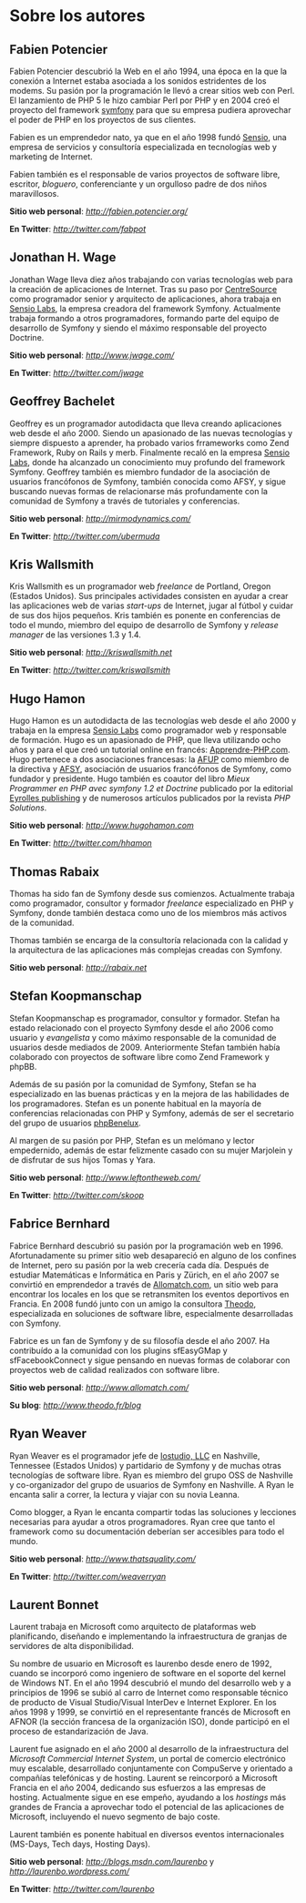 Sobre los autores
=================

Fabien Potencier
----------------

Fabien Potencier descubrió la Web en el año 1994, una época en la que la
conexión a Internet estaba asociada a los sonidos estridentes de los modems.
Su pasión por la programación le llevó a crear sitios web con Perl. El lanzamiento
de PHP 5 le hizo cambiar Perl por PHP y en 2004 creó el proyecto del framework
[symfony](http://www.symfony-project.org/) para que su empresa pudiera
aprovechar el poder de PHP en los proyectos de sus clientes.

Fabien es un emprendedor nato, ya que en el año 1998 fundó [Sensio](http://www.sensio.com/),
una empresa de servicios y consultoría especializada en tecnologías web y
marketing de Internet.

Fabien también es el responsable de varios proyectos de software libre, escritor,
*bloguero*, conferenciante y un orgulloso padre de dos niños maravillosos.

**Sitio web personal**: *http://fabien.potencier.org/*

**En Twitter**: *http://twitter.com/fabpot*

Jonathan H. Wage
----------------

Jonathan Wage lleva diez años trabajando con varias tecnologías web para la
creación de aplicaciones de Internet. Tras su paso por [CentreSource](http://www.centresource.com)
como programador senior y arquitecto de aplicaciones, ahora trabaja en
[Sensio Labs](http://www.sensiolabs.com), la empresa creadora del framework
Symfony. Actualmente trabaja formando a otros programadores, formando parte del
equipo de desarrollo de Symfony y siendo el máximo responsable del proyecto
Doctrine.

**Sitio web personal**: *http://www.jwage.com/*

**En Twitter**: *http://twitter.com/jwage*

Geoffrey Bachelet
-----------------

Geoffrey es un programador autodidacta que lleva creando aplicaciones web desde
el año 2000. Siendo un apasionado de las nuevas tecnologías y siempre dispuesto
a aprender, ha probado varios frrameworks como Zend Framework, Ruby on Rails y
merb. Finalmente recaló en la empresa [Sensio Labs](http://www.sensiolabs.com/),
donde ha alcanzado un conocimiento muy profundo del framework Symfony. Geoffrey
también es miembro fundador de la asociación de usuarios francófonos de Symfony,
también conocida como AFSY, y sigue buscando nuevas formas de relacionarse más
profundamente con la comunidad de Symfony a través de tutoriales y conferencias.

**Sitio web personal**: *http://mirmodynamics.com/*

**En Twitter**: *http://twitter.com/ubermuda*

Kris Wallsmith
--------------

Kris Wallsmith es un programador web *freelance* de Portland, Oregon (Estados
Unidos). Sus principales actividades consisten en ayudar a crear las aplicaciones
web de varias *start-ups* de Internet, jugar al fútbol y cuidar de sus dos hijos
pequeños. Kris también es ponente en conferencias de todo el mundo, miembro del
equipo de desarrollo de Symfony y *release manager* de las versiones 1.3 y 1.4.

**Sitio web personal**: *http://kriswallsmith.net*

**En Twitter**: *http://twitter.com/kriswallsmith*

Hugo Hamon
----------

Hugo Hamon es un autodidacta de las tecnologías web desde el año 2000 y trabaja
en la empresa [Sensio Labs](http://www.sensiolabs.com) como programador web y
responsable de formación. Hugo es un apasionado de PHP, que lleva utilizando
ocho años y para el que creó un tutorial online en francés:
[Apprendre-PHP.com](http://www.apprendre-php.com). Hugo pertenece a dos asociaciones
francesas: la [AFUP](http://www.afup.org) como miembro de la directiva y
[AFSY](http://www.afsy.fr), asociación de usuarios francófonos de Symfony,
como fundador y presidente. Hugo también es coautor del libro
*Mieux Programmer en PHP avec symfony 1.2 et Doctrine* publicado por la
editorial [Eyrolles publishing](http://www.editions-eyrolles.com/Livre/9782212124941/symfony)
y de numerosos artículos publicados por la revista *PHP Solutions*.

**Sitio web personal**: *http://www.hugohamon.com*

**En Twitter**: *http://twitter.com/hhamon*

Thomas Rabaix
-------------

Thomas ha sido fan de Symfony desde sus comienzos. Actualmente trabaja como
programador, consultor y formador *freelance* especializado en PHP y Symfony,
donde también destaca como uno de los miembros más activos de la comunidad.

Thomas también se encarga de la consultoría relacionada con la calidad y la
arquitectura de las aplicaciones más complejas creadas con Symfony.

**Sitio web personal**: *http://rabaix.net*

Stefan Koopmanschap
-------------------

Stefan Koopmanschap es programador, consultor y formador. Stefan ha estado
relacionado con el proyecto Symfony desde el año 2006 como usuario y *evangelista*
y como máximo responsable de la comunidad de usuarios desde mediados de 2009.
Anteriormente Stefan también había colaborado con proyectos de software libre
como Zend Framework y phpBB.

Además de su pasión por la comunidad de Symfony, Stefan se ha especializado en
las buenas prácticas y en la mejora de las habilidades de los programadores.
Stefan es un ponente habitual en la mayoría de conferencias relacionadas con
PHP y Symfony, además de ser el secretario del grupo de usuarios
[phpBenelux](http://www.phpbenelux.eu/).

Al margen de su pasión por PHP, Stefan es un melómano y lector empedernido,
además de estar felizmente casado con su mujer Marjolein y de disfrutar de sus
hijos Tomas y Yara.

**Sitio web personal**: *http://www.leftontheweb.com/*

**En Twitter**: *http://twitter.com/skoop*

Fabrice Bernhard
----------------

Fabrice Bernhard descubrió su pasión por la programación web en 1996. Afortunadamente
su primer sitio web desapareció en alguno de los confines de Internet, pero su
pasión por la web crecería cada día. Después de estudiar Matemáticas e Informática
en Paris y Zürich, en el año 2007 se convirtió en emprendedor a través de
[Allomatch.com](http://www.allomatch.com), un sitio web para encontrar los locales
en los que se retransmiten los eventos deportivos en Francia. En 2008 fundó
junto con un amigo la consultora [Theodo](http://www.theodo.fr), especializada
en soluciones de software libre, especialmente desarrolladas con Symfony.

Fabrice es un fan de Symfony y de su filosofía desde el año 2007. Ha contribuído
a la comunidad con los plugins sfEasyGMap y sfFacebookConnect y sigue pensando
en nuevas formas de colaborar con proyectos web de calidad realizados con software
libre.

**Sitio web personal**: *http://www.allomatch.com/*

**Su blog**: *http://www.theodo.fr/blog*

Ryan Weaver
-----------

Ryan Weaver es el programador jefe de [Iostudio, LLC](http://www.iostudio.com/)
en Nashville, Tennessee (Estados Unidos) y partidario de Symfony y de muchas
otras tecnologías de software libre. Ryan es miembro del grupo OSS de Nashville
y co-organizador del grupo de usuarios de Symfony en Nashville. A Ryan le encanta
salir a correr, la lectura y viajar con su novia Leanna.

Como blogger, a Ryan le encanta compartir todas las soluciones y lecciones
necesarias para ayudar a otros programadores. Ryan cree que tanto el framework
como su documentación deberían ser accesibles para todo el mundo.

**Sitio web personal**: *http://www.thatsquality.com/*

**En Twitter**: *http://twitter.com/weaverryan*

Laurent Bonnet
--------------

Laurent trabaja en Microsoft como arquitecto de plataformas web planificando,
diseñando e implementando la infraestructura de granjas de servidores de alta
disponibilidad.

Su nombre de usuario en Microsoft es laurenbo desde enero de 1992, cuando se
incorporó como ingeniero de software en el soporte del kernel de Windows NT.
En el año 1994 descubrió el mundo del desarrollo web y a principios de 1996 se
subió al carro de Internet como responsable técnico de producto de Visual Studio/Visual
InterDev e Internet Explorer. En los años 1998 y 1999, se convirtió en el representante
francés de Microsoft en AFNOR (la sección francesa de la organización ISO),
donde participó en el proceso de estandarización de Java.

Laurent fue asignado en el año 2000 al desarrollo de la infraestructura del
*Microsoft Commercial Internet System*, un portal de comercio electrónico muy
escalable, desarrollado conjuntamente con CompuServe y orientado a compañías
telefónicas y de hosting. Laurent se reincorporó a Microsoft Francia en el año
2004, dedicando sus esfuerzos a las empresas de hosting. Actualmente sigue en
ese empeño, ayudando a los *hostings* más grandes de Francia a aprovechar todo
el potencial de las aplicaciones de Microsoft, incluyendo el nuevo segmento de
bajo coste.

Laurent también es ponente habitual en diversos eventos internacionales (MS-Days,
Tech days, Hosting Days).

**Sitio web personal**: *http://blogs.msdn.com/laurenbo* y *http://laurenbo.wordpress.com/*

**En Twitter**: *http://twitter.com/laurenbo*
